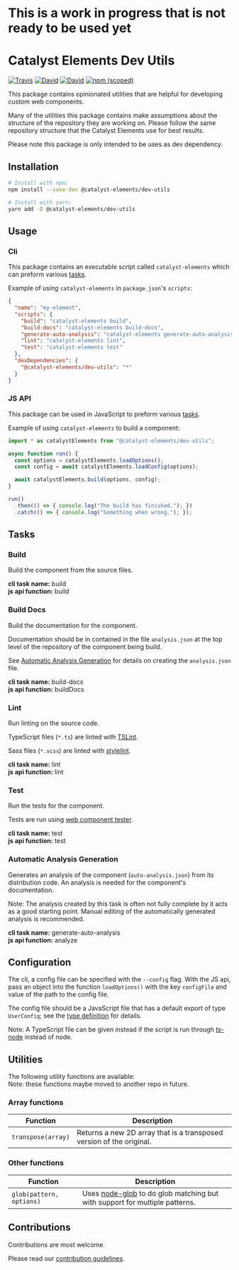 # This is a work in progress that is not ready to be used yet

# Catalyst Elements Dev Utils

[![Travis](https://img.shields.io/travis/catalyst/CatalystElementsDevUtils/master.svg?style=flat-square)](https://travis-ci.org/catalyst/CatalystElementsDevUtils)
[![David](https://img.shields.io/david/catalyst/CatalystElementsDevUtils.svg?style=flat-square)](https://david-dm.org/catalyst/CatalystElementsDevUtils)
[![David](https://img.shields.io/david/dev/catalyst/CatalystElementsDevUtils.svg?style=flat-square)](https://david-dm.org/catalyst/CatalystElementsDevUtils?type=dev)
[![npm (scoped)](https://img.shields.io/npm/v/@catalyst-elements/dev-utils.svg?style=flat-square)](https://www.npmjs.com/package/@catalyst-elements/dev-utils)

This package contains opinionated utilities that are helpful for developing custom web components.

Many of the utilities this package contains make assumptions about the structure of the repository they are working on.
Please follow the same repository structure that the Catalyst Elements use for best results.

Please note this package is only intended to be uses as dev dependency.

## Installation

```sh
# Install with npm:
npm install --save-dev @catalyst-elements/dev-utils

# Install with yarn:
yarn add -D @catalyst-elements/dev-utils
```

## Usage

### Cli

This package contains an executable script called `catalyst-elements` which can preform various [tasks](#tasks).

Example of using `catalyst-elements` in `package.json`'s `scripts`:

```json
{
  "name": "my-element",
  "scripts": {
    "build": "catalyst-elements build",
    "build-docs": "catalyst-elements build-docs",
    "generate-auto-analysis": "catalyst-elements generate-auto-analysis",
    "lint": "catalyst-elements lint",
    "test": "catalyst-elements test"
  },
  "devDependencies": {
    "@catalyst-elements/dev-utils": "*"
  }
}
```

### JS API

This package can be used in JavaScript to preform various [tasks](#tasks).

Example of using `catalyst-elements` to build a component:

```js
import * as catalystElements from "@catalyst-elements/dev-utils";

async function run() {
  const options = catalystElements.loadOptions();
  const config = await catalystElements.loadConfig(options);

  await catalystElements.build(options, config);
}

run()
  .then(() => { console.log("The build has finished."); })
  .catch(() => { console.log("Something when wrong."); });
```

## Tasks

### Build

Build the component from the source files.

**cli task name:** build  
**js api function:** build  

### Build Docs

Build the documentation for the component.

Documentation should be in contained in the file `analysis.json` at the top level of the repository of the component being build.

See [Automatic Analysis Generation](#automatic-analysis-generation) for details on creating the `analysis.json` file.

**cli task name:** build-docs  
**js api function:** buildDocs  

### Lint

Run linting on the source code.

TypeScript files (`*.ts`) are linted with [TSLint](https://palantir.github.io/tslint/).

Sass files (`*.scss`) are linted with [stylelint](https://stylelint.io/).

**cli task name:** lint  
**js api function:** lint  

### Test

Run the tests for the component.

Tests are run using [web component tester](https://www.npmjs.com/package/web-component-tester).

**cli task name:** test  
**js api function:** test  

### Automatic Analysis Generation

Generates an analysis of the component (`auto-analysis.json`) from its distribution code. An analysis is needed for the component's documentation.

Note: The analysis created by this task is often not fully complete by it acts as a good starting point. Manual editing of the automatically generated analysis is recommended.

**cli task name:** generate-auto-analysis  
**js api function:** analyze  

## Configuration

The cli, a config file can be specified with the `--config` flag.
With the JS api, pass an object into the function `loadOptions()` with the key `configFile` and value of the path to the config file.

The config file should be a JavaScript file that has a default export of type `UserConfig`; see the [type definition](src/lib/config/userConfig.ts) for details.

Note: A TypeScript file can be given instead if the script is run through [ts-node](https://github.com/TypeStrong/ts-node) instead of node.

## Utilities

The following utility functions are available:  
Note: these functions maybe moved to another repo in future.

### Array functions

Function | Description
--- | ---
`transpose(array)` | Returns a new 2D array that is a transposed version of the original.

### Other functions

Function | Description
--- | ---
`glob(pattern, options)` | Uses [node-glob](https://github.com/isaacs/node-glob) to do glob matching but with support for multiple patterns.

## Contributions

Contributions are most welcome.

Please read our [contribution guidelines](./CONTRIBUTING.md).
